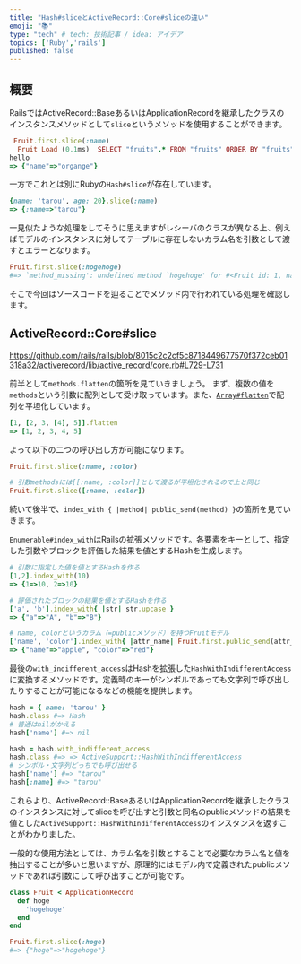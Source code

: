 ```yaml
---
title: "Hash#sliceとActiveRecord::Core#sliceの違い"
emoji: "📚"
type: "tech" # tech: 技術記事 / idea: アイデア
topics: ['Ruby','rails']
published: false
---
```


## 概要
RailsではActiveRecord::BaseあるいはApplicationRecordを継承したクラスのインスタンスメソッドとして`slice`というメソッドを使用することができます。

```ruby
 Fruit.first.slice(:name)
  Fruit Load (0.1ms)  SELECT "fruits".* FROM "fruits" ORDER BY "fruits"."id" ASC LIMIT ?  [["LIMIT", 1]]
hello                                                                                        
=> {"name"=>"organge"}  
```

一方でこれとは別にRubyの`Hash#slice`が存在しています。

```ruby
{name: 'tarou', age: 20}.slice(:name)
=> {:name=>"tarou"}
```

一見似たような処理をしてそうに思えますがレシーバのクラスが異なる上、例えばモデルのインスタンスに対してテーブルに存在しないカラム名を引数として渡すとエラーとなります。

```ruby
Fruit.first.slice(:hogehoge)
#=> `method_missing': undefined method `hogehoge' for #<Fruit id: 1, name: nil, color: "red", created_at: "2022-09-05 10:15:41.670542000 +0000", updated_at: "2022-09-05 10:15:41.670542000 +0000"> (NoMethodError)
```

そこで今回はソースコードを辿ることでメソッド内で行われている処理を確認します。

## ActiveRecord::Core#slice

https://github.com/rails/rails/blob/8015c2c2cf5c8718449677570f372ceb01318a32/activerecord/lib/active_record/core.rb#L729-L731

前半として`methods.flatten`の箇所を見ていきましょう。
まず、複数の値を`methods`という引数に配列として受け取っています。また、[`Array#flatten`](https://docs.ruby-lang.org/ja/latest/method/Array/i/flatten.html)で配列を平坦化しています。

```ruby
[1, [2, 3, [4], 5]].flatten
=> [1, 2, 3, 4, 5]
```

よって以下の二つの呼び出し方が可能になります。

```ruby
Fruit.first.slice(:name, :color)

# 引数methodsには[[:name, :color]]として渡るが平坦化されるので上と同じ
Fruit.first.slice([:name, :color])
```

続いて後半で、`index_with { |method| public_send(method) }`の箇所を見ていきます。

`Enumerable#index_with`はRailsの拡張メソッドです。各要素をキーとして、指定した引数やブロックを評価した結果を値とするHashを生成します。

```ruby
# 引数に指定した値を値とするHashを作る
[1,2].index_with(10)
=> {1=>10, 2=>10}

# 評価されたブロックの結果を値とするHashを作る
['a', 'b'].index_with{ |str| str.upcase }
=> {"a"=>"A", "b"=>"B"}

# name, colorというカラム（=publicメソッド）を持つFruitモデル
['name', 'color'].index_with{ |attr_name| Fruit.first.public_send(attr_name) }
=> {"name"=>"apple", "color"=>"red"}
```

最後の`with_indifferent_access`はHashを拡張した`HashWithIndifferentAccess`に変換するメソッドです。定義時のキーがシンボルであっても文字列で呼び出したりすることが可能になるなどの機能を提供します。

```ruby
hash = { name: 'tarou' }
hash.class #=> Hash
# 普通はnilがかえる
hash['name'] #=> nil

hash = hash.with_indifferent_access
hash.class #=> => ActiveSupport::HashWithIndifferentAccess
# シンボル・文字列どっちでも呼び出せる
hash['name'] #=> "tarou"
hash[:name] #=> "tarou"
```

これらより、ActiveRecord::BaseあるいはApplicationRecordを継承したクラスのインスタンスに対してsliceを呼び出すと引数と同名のpublicメソッドの結果を値とした`ActiveSupport::HashWithIndifferentAccess`のインスタンスを返すことがわかりました。

一般的な使用方法としては、カラム名を引数とすることで必要なカラム名と値を抽出することが多いと思いますが、原理的にはモデル内で定義されたpublicメソッドであれば引数にして呼び出すことが可能です。

```ruby
class Fruit < ApplicationRecord
  def hoge
    'hogehoge'
  end
end

Fruit.first.slice(:hoge)
#=> {"hoge"=>"hogehoge"}
```


